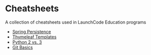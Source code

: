 # Cheatsheets

A collection of cheatsheets used in LaunchCode Education programs

- [Spring Persistence](spring-persistence/README.md)
- [Thymeleaf Templates](thymeleaf/README.md)
- [Python 2 vs. 3](python2vs3/README.md)
- [Git Basics](git-basics/README.md)

